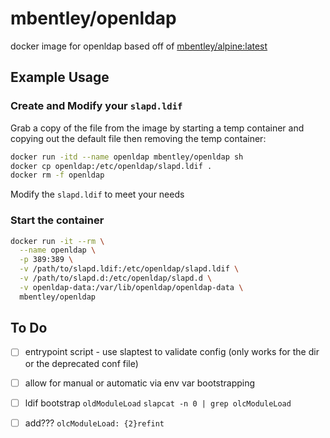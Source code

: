 # mbentley/openldap

docker image for openldap
based off of [mbentley/alpine:latest](https://github.com/mbentley/docker-base-alpine)

## Example Usage

### Create and Modify your `slapd.ldif`

Grab a copy of the file from the image by starting a temp container and copying out the default file then removing the temp container:

```bash
docker run -itd --name openldap mbentley/openldap sh
docker cp openldap:/etc/openldap/slapd.ldif .
docker rm -f openldap
```

Modify the `slapd.ldif` to meet your needs

### Start the container

```bash
docker run -it --rm \
  --name openldap \
  -p 389:389 \
  -v /path/to/slapd.ldif:/etc/openldap/slapd.ldif \
  -v /path/to/slapd.d:/etc/openldap/slapd.d \
  -v openldap-data:/var/lib/openldap/openldap-data \
  mbentley/openldap
```

## To Do

- [ ] entrypoint script - use slaptest to validate config (only works for the dir or the deprecated conf file)
- [ ]  allow for manual or automatic via env var bootstrapping
- [ ] ldif bootstrap
    `oldModuleLoad`
    `slapcat -n 0 | grep olcModuleLoad`
- [ ] add??? `olcModuleLoad: {2}refint`


